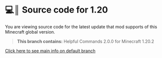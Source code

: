 # 💻║ Source code for 1.20
You are viewing source code for the latest update that mod supports of this Minecraft global version.

> **This branch contains:** Helpful Commands 2.0.0 for Minecraft 1.20.2

[Click here to see main info on default branch](https://github.com/ThatsNotM3/HelpfulCommands)
